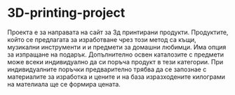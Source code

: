 # 3D-printing-project
Проекта е за направата на сайт за 3д принтирани продукти.
Продуктите, който се предлагата за изработване чрез този метод са къщи,  музикални инструменти и
и предмети за домашни любимци. 
Има опция за изпращане на подарък. 
Допълнително освен каталозите с предмети може всеки индивидуално да си поръча продукт в тези категории.
При индивидуалните поръчки предварително трябва да се запознае с материалите за изработка и цените и на база изразходените килограми на мателиала ще се формира цената.

